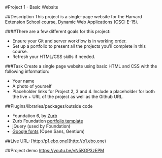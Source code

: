 #Project 1 - Basic Website


##Description
This project is a single-page website for the Harvard Extension School course, Dynamic Web Applications (CSCI E-15). 

####There are a few different goals for this project:

+ Ensure your Git and server workflow is in working order.
+ Set up a portfolio to present all the projects you'll complete in this course.
+ Refresh your HTML/CSS skills if needed.

###Task
Create a single page website using basic HTML and CSS with the following information:

+ Your name
+ A photo of yourself
+ Placeholder links for Project 2, 3 and 4. Include a placeholder for both the live + URL of the project as well as the Github URL.


##Plugins/libraries/packages/outside code
+ Foundation 6, by [Zurb](http://foundation.zurb.com)
+ Zurb Foundation [portfolio template](http://foundation.zurb.com/templates-previews-sites-f6/portfolio.html)
+ jQuery (used by Foundation)
+ [Google fonts](http://google.com/fonts) (Open Sans, Gentium)


##Live URL:
[http://p1.ebo.one](http://p1.ebo.one)


##Project demo
[https://youtu.be/yN5KGP3zEPM ](https://youtu.be/yN5KGP3zEPM)


